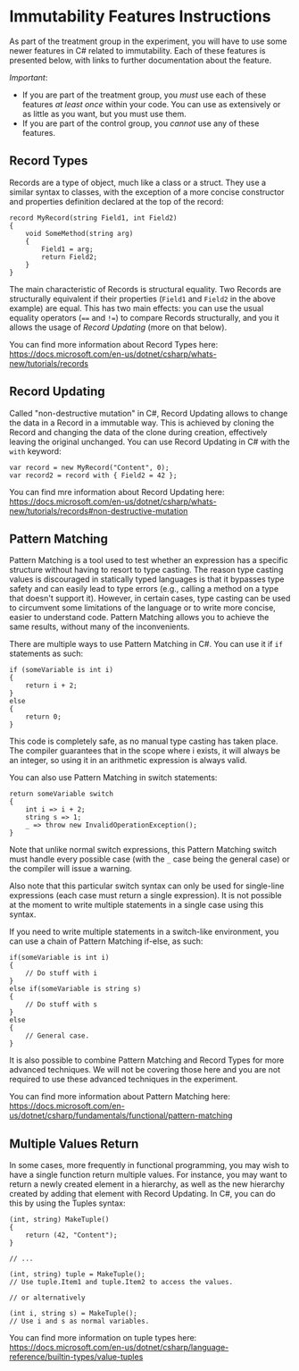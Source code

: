 # Immutability Features Instructions

As part of the treatment group in the experiment, you will have to use some newer features in C# related to immutability.  Each of these features is presented below, with links to further documentation about the feature.

_Important_:

* If you are part of the treatment group, you _must_ use each of these features _at least once_ within your code. You can use as extensively or as little as you want, but you must use them.
* If you are part of the control group, you _cannot_ use any of these features.

## Record Types
    
Records are a type of object, much like a class or a struct. They use a similar syntax to classes, with the exception of a more concise constructor and properties definition declared at the top of the record:

    record MyRecord(string Field1, int Field2) 
    {
        void SomeMethod(string arg) 
        {
            Field1 = arg;
            return Field2;
        }
    }
    
The main characteristic of Records is structural equality. Two Records are structurally equivalent if their properties (``Field1`` and ``Field2`` in the above example) are equal. This has two main effects: you can use the usual equality operators (``==`` and ``!=``) to compare Records structurally, and you it allows the usage of _Record Updating_ (more on that below).

You can find more information about Record Types here: https://docs.microsoft.com/en-us/dotnet/csharp/whats-new/tutorials/records

## Record Updating

Called "non-destructive mutation" in C#, Record Updating allows to change the data in a Record in a immutable way. This is achieved by cloning the Record and changing the data of the clone during creation, effectively leaving the original unchanged. You can use Record Updating in C# with the ``with`` keyword:

    var record = new MyRecord("Content", 0);
    var record2 = record with { Field2 = 42 };
    
You can find mre information about Record Updating here: https://docs.microsoft.com/en-us/dotnet/csharp/whats-new/tutorials/records#non-destructive-mutation

## Pattern Matching

Pattern Matching is a tool used to test whether an expression has a specific structure without having to resort to type casting. The reason type casting values is discouraged in statically typed languages is that it bypasses type safety and can easily lead to type errors (e.g., calling a method on a type that doesn't support it). However, in certain cases, type casting can be used to circumvent some limitations of the language or to write more concise, easier to understand code. Pattern Matching allows you to achieve the same results, without many of the inconvenients.

There are multiple ways to use Pattern Matching in C#. You can use it if ``if`` statements as such:

    if (someVariable is int i) 
    {
        return i + 2;
    }
    else
    {
        return 0;
    }

This code is completely safe, as no manual type casting has taken place. The compiler guarantees that in the scope where i exists, it will always be an integer, so using it in an arithmetic expression is always valid.

You can also use Pattern Matching in switch statements:

    return someVariable switch
    {
        int i => i + 2;
        string s => 1;
        _ => throw new InvalidOperationException();
    }

Note that unlike normal switch expressions, this Pattern Matching switch must handle every possible case (with the ``_`` case being the general case) or the compiler will issue a warning.

Also note that this particular switch syntax can only be used for single-line expressions (each case must return a single expression). It is not possible at the moment to write multiple statements in a single case using this syntax.

If you need to write multiple statements in a switch-like environment, you can use a chain of Pattern Matching if-else, as such:

    if(someVariable is int i)
    {
        // Do stuff with i
    }
    else if(someVariable is string s)
    {
        // Do stuff with s
    }
    else 
    {
        // General case.
    }
    
It is also possible to combine Pattern Matching and Record Types for more advanced techniques. We will not be covering those here and you are not required to use these advanced techniques in the experiment.

You can find more information about Pattern Matching here: https://docs.microsoft.com/en-us/dotnet/csharp/fundamentals/functional/pattern-matching

## Multiple Values Return

In some cases, more frequently in functional programming, you may wish to have a single function return multiple values. For instance, you may want to return a newly created element in a hierarchy, as well as the new hierarchy created by adding that element with Record Updating. In C#, you can do this by using the Tuples syntax:

    (int, string) MakeTuple()
    {
        return (42, "Content");
    }
    
    // ...
    
    (int, string) tuple = MakeTuple();
    // Use tuple.Item1 and tuple.Item2 to access the values.
    
    // or alternatively
    
    (int i, string s) = MakeTuple();
    // Use i and s as normal variables.
    
You can find more information on tuple types here: https://docs.microsoft.com/en-us/dotnet/csharp/language-reference/builtin-types/value-tuples
